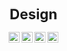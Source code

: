 <div align="center">

# Design

<a href="https://getbootstrap.com"><img src="https://img.shields.io/badge/bootstrap-%23563D7C.svg?logo=bootstrap&logoColor=white" height="22" alt="Bootstrap"/></a>
<a href="https://chakra-ui.com"><img src="https://img.shields.io/badge/chakra-%234ED1C5.svg?logo=chakraui&logoColor=white" height="22" alt="ChakraUI"/></a>
<a href="https://vuejs.org/guide/introduction.html"><img src="https://img.shields.io/badge/Vue.js-35495E?logo=vuedotjs&logoColor=4FC08D" height="22" alt="Vue"/></a>
<a href="https://mui.com/material-ui/getting-started/"><img src="https://img.shields.io/badge/Material--UI-0081CB?logo=material-ui&logoColor=white" height="22" alt="MaterialUI"/></a>

</div>
